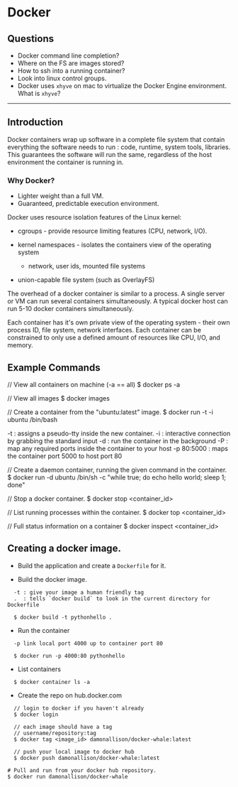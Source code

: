 # Docker

## Questions

* Docker command line completion?
* Where on the FS are images stored?
* How to ssh into a running container?
* Look into linux control groups.
* Docker uses `xhyve` on mac to virtualize the Docker Engine environment. What is `xhyve`?

--------------------------------------------------------------------------------

## Introduction

Docker containers wrap up software in a complete file system that contain
everything the software needs to run : code, runtime, system tools,
libraries. This guarantees the software will run the same, regardless of the
host environment the container is running in.

### Why Docker?

* Lighter weight than a full VM.
* Guaranteed, predictable execution environment.


Docker uses resource isolation features of the Linux kernel:

* cgroups - provide resource limiting features (CPU, network, I/O).

* kernel namespaces - isolates the containers view of the operating system
  * network, user ids, mounted file systems

* union-capable file system (such as OverlayFS)

The overhead of a docker container is similar to a process. A single server or
VM can run several containers simultaneously. A typical docker host can run 5-10
docker containers simultaneously.

Each container has it's own private view of the operating system - their own process ID, file system, network interfaces. Each container can be constrained to only use a defined amount of resources like CPU, I/O, and memory.

## Example Commands

// View all containers on machine (-a == all)
$ docker ps -a

// View all images
$ docker images

// Create a container from the "ubuntu:latest" image.
$ docker run -t -i ubuntu /bin/bash

-t : assigns a pseudo-tty inside the new container.
-i : interactive connection by grabbing the standard input
-d : run the container in the background
-P : map any required ports inside the container to your host
-p 80:5000 : maps the container port 5000 to host port 80

// Create a daemon container, running the given command in the container.
$ docker run -d ubuntu /bin/sh -c "while true; do echo hello world; sleep 1; done"

// Stop a docker container.
$ docker stop <container_id>

// List running processes within the container.
$ docker top <container_id>

// Full status information on a container
$ docker inspect <container_id>


## Creating a docker image.

* Build the application and create a `Dockerfile` for it.

* Build the docker image.

```
  -t : give your image a human friendly tag
  .  : tells `docker build` to look in the current directory for Dockerfile

  $ docker build -t pythonhello .
```

* Run the container

```
  -p link local port 4000 up to container port 80

  $ docker run -p 4000:80 pythonhello
```

* List containers

```
  $ docker container ls -a
```

* Create the repo on hub.docker.com

```
  // login to docker if you haven't already
  $ docker login

  // each image should have a tag
  // username/repository:tag
  $ docker tag <image_id> damonallison/docker-whale:latest

  // push your local image to docker hub
  $ docker push damonallison/docker-whale:latest

# Pull and run from your docker hub repository.
$ docker run damonallison/docker-whale
